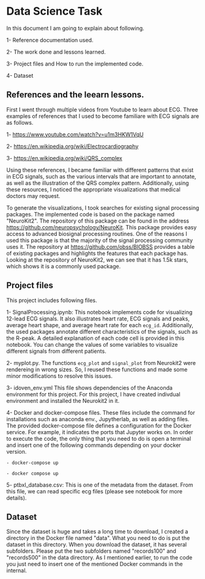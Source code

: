 # Data Science Task
In this document I am going to explain about following.


1- Reference documentation used.

2- The work done and lessons learned.

3- Project files and How to run the implemented code.

4- Dataset

## References and the leearn lessons.
First I went through multiple videos from Youtube to learn about ECG. Three examples of references that I used to become familiare with ECG signals are as follows.

1- https://www.youtube.com/watch?v=u1m3HKW1VqU

2- https://en.wikipedia.org/wiki/Electrocardiography

3- https://en.wikipedia.org/wiki/QRS_complex

Using these references, I became familiar with different patterns that exist in ECG signals, such as the various intervals that are important to annotate, as well as the illustration of the QRS complex pattern. Additionally, using these resources, I noticed the appropriate visualizations that medical doctors may request.
 
To generate the visualizations, I took searches for existing signal processing packages. The implemented code is based on the package named "NeuroKit2". The repository of this package can be found in the address https://github.com/neuropsychology/NeuroKit. This package provides easy access to advanced biosignal processing routines. One of the reasons I used this package is that the majority of the signal processing community uses it. The repository at https://github.com/obss/BIOBSS provides a table of existing packages and highlights the features that each package has. Looking at the repository of NeuroKit2, we can see that it has 1.5k stars, which shows it is a commonly used package.



## Project files
This project includes following files.

1- SignalProcessing.ipynb: This notebook implements code for visualizing 12-lead ECG signals. It also illustrates heart rate, ECG signals and peaks, average heart shape, and average heart rate for each `ecg_id`. Additionally, the used packages annotate different characteristics of the signals, such as the R-peak. A detailed explanation of each code cell is provided in this notebook. You can change the values of some variables to visualize different signals from different patients. 

2- myplot.py. The functions `ecg_plot` and `signal_plot` from Neurokit2 were rendereing in wrong sizes. So, I reused these functions and made some minor modifications to resolve this issues. 

3- idoven_env.yml This file shows dependencies of the Anaconda environment for this project. For this project, I have created indivdual environment and installed the Neurokit2 in it. 

4- Docker and docker-compose files. These files include the command for installations such as anaconda env., Jupytherlab, as well as adding files. The provided docker-compose file defines a configuration for the Docker service. For example, it indicates the ports that Jupyter works on. In order to execute the code, the only thing that you need to do is open a terminal and insert one of the following commands depending on your docker version.

	- docker-compose up
	
	- docker compose up 

5- ptbxl_database.csv: This is one of the metadata from the dataset. From this file, we can read specific ecg files (please see notebook for more details).

 
## Dataset
Since the dataset is huge and takes a long time to download, I created a directory in the Docker file named "data". What you need to do is put the dataset in this directory. When you download the dataset, it has several subfolders. Please put the two subfolders named "records100" and "records500" in the data directory. As I mentioned earlier, to run the code you just need to insert one of the mentioned Docker commands in the internal.
 









